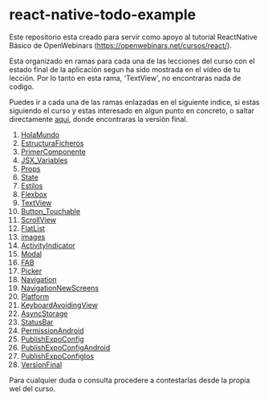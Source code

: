 # react-native-todo-example

Este repositorio esta creado para servir como apoyo al tutorial ReactNative Básico de OpenWebinars (https://openwebinars.net/cursos/react/).

Esta organizado en ramas para cada una de las lecciones del curso con el estado final de la aplicación segun ha sido mostrada en el vídeo de tu lección. Por lo tanto en esta rama, 'TextView', no encontraras nada de codigo.

Puedes ir a cada una de las ramas enlazadas en el siguiente indice, si estas siguiendo el curso y estas interesado en algun punto en concreto, o saltar directamente [aquí](https://github.com/ajimenezdev/react-native-todo-example/tree/VersionFinal), donde encontraras la versión final.

1. [HolaMundo](https://github.com/ajimenezdev/react-native-todo-example/tree/HolaMundo)
2. [EstructuraFicheros](https://github.com/ajimenezdev/react-native-todo-example/tree/EstructuraFicheros)
3. [PrimerComponente](https://github.com/ajimenezdev/react-native-todo-example/tree/PrimerComponente)
4. [JSX_Variables](https://github.com/ajimenezdev/react-native-todo-example/tree/JSX_Variables)
5. [Props](https://github.com/ajimenezdev/react-native-todo-example/tree/Props)
6. [State](https://github.com/ajimenezdev/react-native-todo-example/tree/State)
7. [Estilos](https://github.com/ajimenezdev/react-native-todo-example/tree/Estilos)
8. [Flexbox](https://github.com/ajimenezdev/react-native-todo-example/tree/Flexbox)
9. [TextView](https://github.com/ajimenezdev/react-native-todo-example/tree/TextView)
10. [Button_Touchable](https://github.com/ajimenezdev/react-native-todo-example/tree/Button_Touchable)
11. [ScrollView](https://github.com/ajimenezdev/react-native-todo-example/tree/ScrollView)
12. [FlatList](https://github.com/ajimenezdev/react-native-todo-example/tree/FlatList)
12. [images](https://github.com/ajimenezdev/react-native-todo-example/tree/images)
14. [ActivityIndicator](https://github.com/ajimenezdev/react-native-todo-example/tree/ActivityIndicator)
15. [Modal](https://github.com/ajimenezdev/react-native-todo-example/tree/Modal)
16. [FAB](https://github.com/ajimenezdev/react-native-todo-example/tree/FAB)
17. [Picker](https://github.com/ajimenezdev/react-native-todo-example/tree/Picker)
18. [Navigation](https://github.com/ajimenezdev/react-native-todo-example/tree/Navigation)
19. [NavigationNewScreens](https://github.com/ajimenezdev/react-native-todo-example/tree/NavigationNewScreens)
20. [Platform](https://github.com/ajimenezdev/react-native-todo-example/tree/Platform)
21. [KeyboardAvoidingView](https://github.com/ajimenezdev/react-native-todo-example/tree/KeyboardAvoidingView)
22. [AsyncStorage](https://github.com/ajimenezdev/react-native-todo-example/tree/AsyncStorage)
23. [StatusBar](https://github.com/ajimenezdev/react-native-todo-example/tree/StatusBar)
24. [PermissionAndroid](https://github.com/ajimenezdev/react-native-todo-example/tree/PermissionAndroid)
25. [PublishExpoConfig](https://github.com/ajimenezdev/react-native-todo-example/tree/PublishExpoConfig)
26. [PublishExpoConfigAndroid](https://github.com/ajimenezdev/react-native-todo-example/tree/PublishExpoConfig)
27. [PublishExpoConfigIos](https://github.com/ajimenezdev/react-native-todo-example/tree/PublishExpoConfigIos)
28. [VersionFinal](https://github.com/ajimenezdev/react-native-todo-example/tree/VersionFinal)

Para cualquier duda o consulta procedere a contestarlas desde la propia wel del curso.
